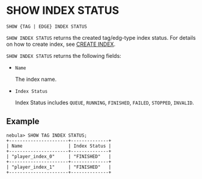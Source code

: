 # SHOW INDEX STATUS

```ngql
SHOW {TAG | EDGE} INDEX STATUS
```

`SHOW INDEX STATUS` returns the created tag/edg-type index status. For details on how to create index, see [CREATE INDEX](1.create-native-index.md).

`SHOW INDEX STATUS` returns the following fields:

- `Name`

    The index name.

- `Index Status`

    Index Status includes `QUEUE`, `RUNNING`, `FINISHED`, `FAILED`, `STOPPED`, `INVALID`.

## Example

```ngql
nebula> SHOW TAG INDEX STATUS;
+----------------------+--------------+
| Name                 | Index Status |
+----------------------+--------------+
| "player_index_0"     | "FINISHED"   |
+----------------------+--------------+
| "player_index_1"     | "FINISHED"   |
+----------------------+--------------+
```

